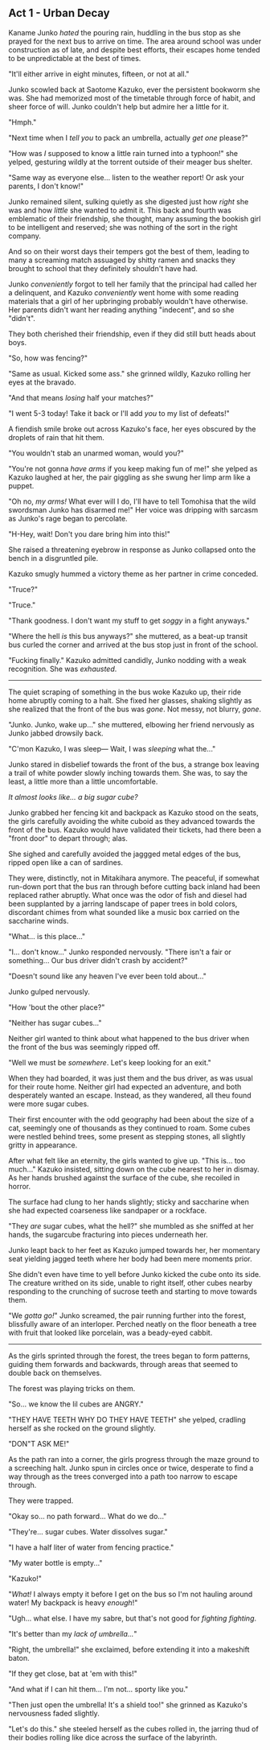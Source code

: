 ## Act 1 - Urban Decay

<!-- 1993 Okushiri earthquake https://en.wikipedia.org/wiki/1993_Okushiri_earthquake?useskin=vector -->
Kaname Junko <!-- The characters in her first name mean "詢" (to consult with) and "子" (child) respectively.--> *hated* the pouring rain, huddling in the bus stop as she prayed for the next bus to arrive on time.  The area around school was under construction as of late, and despite best efforts, their escapes home tended to be unpredictable at the best of times.

"It'll either arrive in eight minutes, fifteen, or not at all."

Junko scowled back at Saotome Kazuko, <!-- The characters in her last name mean "早" (quickly), "乙" (secondary), and "女" (woman) respectively.
    The characters in her first name mean "和" (harmony) and "子" (child) respectively. --> ever the persistent bookworm she was.  She had memorized most of the timetable through force of habit, and sheer force of will.  Junko couldn't help but admire her a little for it.

"Hmph."

"Next time when I *tell you* to pack an umbrella, actually *get one* please?"

"How was *I* supposed to know a little rain turned into a typhoon!" she yelped, gesturing wildly at the torrent outside of their meager bus shelter.

"Same way as everyone else... listen to the weather report!  Or ask your parents, I don't know!"

Junko remained silent, sulking quietly as she digested just how *right* she was and how *little* she wanted to admit it.  This back and fourth was emblematic of their friendship, she thought, many assuming the bookish girl to be intelligent and reserved; she was nothing of the sort in the right company.

And so on their worst days their tempers got the best of them, leading to many a screaming match assuaged by shitty ramen <!-- . o O ( City uncooked-ramen scene but with Junko ) --> and snacks they brought to school that they definitely shouldn't have had.

Junko *conveniently* forgot to tell her family that the principal <!-- ? --> had called her a delinquent, and Kazuko *conveniently* went home with some reading materials that a girl of her upbringing probably wouldn't have otherwise.  Her parents didn't want her reading anything "indecent", and so she "didn't".

They both cherished their friendship, even if they did still butt heads about boys.

"So, how was fencing?"

"Same as usual.  Kicked some ass." she grinned wildly, Kazuko rolling her eyes at the bravado.

"And that means *losing* half your matches?"

"I went 5-3 today!  Take it back or I'll add *you* to my list of defeats!"

A fiendish smile broke out across Kazuko's face, her eyes obscured by the droplets of rain that hit them.

"You wouldn't stab an unarmed woman, would you?"

"You're not gonna *have arms* if you keep making fun of me!" she yelped as Kazuko laughed at her, the pair giggling as she swung her limp arm like a puppet.

<!-- Specifically designed to evoke the feeling of how Hitomi, Madoka, and Sayaka messing about in ep. 1 feels to watch.  Childish but familiar. -->
"Oh no, *my arms!*  What ever will I do, I'll have to tell Tomohisa that the wild swordsman Junko has disarmed me!"  Her voice was dripping with sarcasm as Junko's rage began to percolate.

"H-Hey, wait!  Don't you dare bring him into this!"

She raised a threatening eyebrow in response as Junko collapsed onto the bench in a disgruntled pile.

Kazuko smugly hummed a victory theme as her partner in crime conceded.

"Truce?"

"Truce."

"Thank goodness.  I don't want my stuff to get *soggy* in a fight anyways."

"Where the hell *is* this bus anyways?" she muttered, as a beat-up transit bus curled the corner and arrived at the bus stop just in front of the school.  

"Fucking finally." Kazuko admitted candidly, Junko nodding with a weak recognition.   She was *exhausted*.

--- 

The quiet scraping of something in the bus woke Kazuko up, their ride home abruptly coming to a halt.  She fixed her glasses, shaking slightly as she realized that the front of the bus was *gone*.  Not messy, not blurry, *gone*.

"Junko.  Junko, wake up..." she muttered, elbowing her friend nervously as Junko jabbed drowsily back.

"C'mon Kazuko, I was sleep—  Wait, I was _sleeping_ what the..."

Junko stared in disbelief towards the front of the bus, a strange box leaving a trail of white powder slowly inching towards them.  She was, to say the least, a little more than a little uncomfortable.

*It almost looks like... a big sugar cube?* <!-- what else would it look like? -->

Junko grabbed her fencing kit and backpack as Kazuko stood on the seats, the girls carefully avoiding the white cuboid as they advanced towards the front of the bus.  Kazuko would have validated their tickets, had there been a "front door" to depart through; alas. 

She sighed and carefully avoided the jaggged metal edges of the bus, ripped open like a can of sardines.

They were, distinctly, not in Mitakihara anymore.  The peaceful, if somewhat run-down port that the bus ran through before cutting back inland had been replaced rather abruptly.  What once was the odor of fish and diesel had been supplanted by a jarring landscape of paper trees in bold colors, discordant chimes from what sounded like a music box carried on the saccharine winds.

<!-- BGM: <a href="https://www.youtube.com/watch?v=SvG7Fo3xA7U">Umbra Nigra (PMMM Soundtrack)</a> -->

"What... is this place..."

"I... don't know..." Junko responded nervously.  "There isn't a fair or something...  Our bus driver didn't crash by accident?"

"Doesn't sound like any heaven I've ever been told about..."

Junko gulped nervously.

"How 'bout the other place?"

"Neither has sugar cubes..."

Neither girl wanted to think about what happened to the bus driver when the front of the bus was seemingly ripped off.

"Well we must be *somewhere*.  Let's keep looking for an exit."

When they had boarded, it was just them and the bus driver, as was usual for their route home.  Neither girl had expected an adventure, and both desperately wanted an escape.  Instead, as they wandered, all theu found were more sugar cubes.

Their first encounter with the odd geography had been about the size of a cat, seemingly one of thousands as they continued to roam.  Some cubes were nestled behind trees, some present as stepping stones, all slightly gritty in appearance.  

After what felt like an eternity, the girls wanted to give up.  "This is... too much..." Kazuko insisted, sitting down on the cube nearest to her in dismay.  As her hands brushed against the surface of the cube, she recoiled in horror.

The surface had clung to her hands slightly; sticky and saccharine when she had expected coarseness like sandpaper or a rockface.

"They *are* sugar cubes, what the hell?" she mumbled as she sniffed at her hands, the sugarcube fracturing into pieces underneath her.

Junko leapt back to her feet as Kazuko jumped towards her, her momentary seat yielding jagged teeth where her body had been mere moments prior.

She didn't even have time to yell before Junko kicked the cube onto its side.  The creature writhed on its side, unable to right itself, other cubes nearby responding to the crunching of sucrose teeth and starting to move towards them.  

"We *gotta go!*" Junko screamed, the pair running further into the forest, blissfully aware of an interloper.  Perched neatly on the floor beneath a tree with fruit that looked like porcelain, was a beady-eyed cabbit. <!-- the familiar's name is a Sweetooth (or Jakob, inventor of the sugarcube perhaps?), I've decided. -->

---

As the girls sprinted through the forest, the trees began to form patterns, guiding them forwards and backwards, through areas that seemed to double back on themselves.  

The forest was playing tricks on them.

"So... we know the lil cubes are ANGRY."

"THEY HAVE TEETH WHY DO THEY HAVE TEETH" she yelped, cradling herself as she rocked on the ground slightly.

"DON"T ASK ME!" 

As the path ran into a corner, the girls progress through the maze ground to a screeching halt.  Junko spun in circles once or twice, desperate to find a way through as the trees converged into a path too narrow to escape through.  

They were trapped.

"Okay so... no path forward...  What do we do..."

"They're... sugar cubes.  Water dissolves sugar."

"I have a half liter of water from fencing practice."

"My water bottle is empty..."

"Kazuko!"

"*What!*  I always empty it before I get on the bus so I'm not hauling around water!  My backpack is heavy *enough*!"

"Ugh... what else. I have my sabre, but that's not good for *fighting fighting*.

"It's better than my *lack of umbrella...*"

"Right, the umbrella!" she exclaimed, before extending it into a makeshift baton.

"If they get close, bat at 'em with this!"

"And what if I can hit them... I'm not... sporty like you."

"Then just open the umbrella!  It's a shield too!" she grinned as Kazuko's nervousness faded slightly.

"Let's do this." she steeled herself as the cubes rolled in, the jarring thud of their bodies rolling like dice across the surface of the labyrinth.

<!--
- (a bus drives right into a labyrinth, the weather has them be the only ones on it other than the driver.  they fall asleep to find the front half of the bus eaten off.)
- Saotome wants _nothing_ to do with it but apparently has a knack for nearly getting killed.  
- Junko just keeps her foil on her, better than nothing.  It gets enchanted.  
- She nearly chops a guys hand off with it because of that though; oops!
- They get dragged along on witch hunts because their new friend (Naoko) is... not good at being alone and wants friends.  Saotome feels obligation (family?) and Junko wants Kazuko to not get fucking killed.

## Act 2 - Heatdeath

- a witch nearly kills Naoko, severely injured, Kyubey pushing them to contract, Junko promptly kicking the bastard for being creepy.
- "you're just like the guys at school, you little devil."
- Naoko needs a grief seed, but they don't know of any other magical girls.  their peer gives them a phone number and they find themselves on a train to kazamino.
- Naoko friend is _cold_ to the touch, barely holding on
- (new magical girl, does she do charity?  she does!)
- "You're... normies." 
- "We're trying to help a friend.  She got real hurt."
- "Well, either kill a witch yourself or you'll have to kill one in your apartment if you're not quick enough."

## Act 3 - Half-Life
- Junko breaking down.  Kinda does a Sayaka on familiars, even without contracting.  Reckless, stupid.
- Kazuko drags her back from the brink, a breakdown confession over not wanting her to get hurt.  She couldn't continue if she knew she got hurt doing... this.
- the Kazamino girl saves their ass and goes "you're being stupid.  my girlfriend can help hold down Kazamino until I get back."
- "Girlfriend?"
- "Don't you know magical girls are gay as hell?"
- "I-uh... no.  But it explains a few things."

## Epilogue

- Junko gets the "irregularity" speech from Kyubey, she swears off contracting.
- Kunogi Aki (Mrs. Aki, Mabayu's mother) wipes Saotome's memory of magical girls for her own safety and health.
- Junko keeps it, not wanting to forget that none day the cabbity bastard might come crawling back.
-->